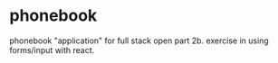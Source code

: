 # phonebook

phonebook "application" for full stack open part 2b. exercise in using forms/input with react.
